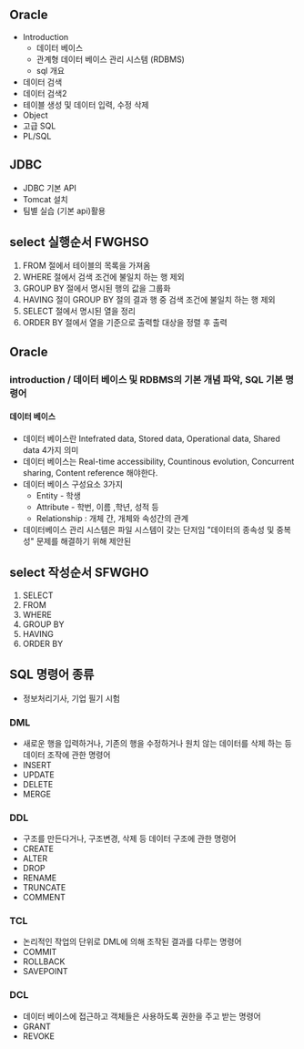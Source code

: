 ## Oracle
- Introduction
  - 데이터 베이스
  - 관계형 데이터 베이스 관리 시스템 (RDBMS)
  - sql 개요
- 데이터 검색
- 데이터 검색2
- 테이블 생성 및 데이터 입력, 수정 삭제
- Object
- 고급 SQL
- PL/SQL
## JDBC
- JDBC 기본 API
- Tomcat 설치
- 팀별 실습 (기본 api)활용 
## select 실행순서 FWGHSO
1. FROM 절에서 테이블의 목록을 가져옴
2. WHERE 절에서 검색 조건에 불일치 하는 행 제외
3. GROUP BY 절에서 명시된 행의 값을 그룹화
4. HAVING 절이 GROUP BY 절의 결과 행 중 검색 조건에 불일치 하는 행 제외
5. SELECT 절에서 명시된 열을 정리 
6. ORDER BY 절에서 열을 기준으로 출력할 대상을 정렬 후 출력


## Oracle
### introduction / 데이터 베이스 및 RDBMS의 기본 개념 파악, SQL 기본 명령어
#### 데이터 베이스
- 데이터 베이스란 Intefrated data, Stored data, Operational data, Shared data 4가지 의미
- 데이터 베이스는 Real-time accessibility, Countinous evolution, Concurrent sharing, Content reference 해야한다.
- 데이터 베이스 구성요소 3가지
  - Entity - 학생
  - Attribute  - 학번, 이름 ,학년, 성적 등 
  - Relationship : 개체 간, 개체와 속성간의 관계
- 데이터베이스 관리 시스템은 파일 시스템이 갖는 단저임 "데이터의 종속성 및 중복성" 문제를 해결하기 위해 제안된 
## select 작성순서 SFWGHO
1. SELECT
2. FROM
3. WHERE 
4. GROUP BY
5. HAVING
6. ORDER BY
## SQL 명령어 종류
- 정보처리기사, 기업 필기 시험 
### DML 
- 새로운 행을 입력하거나, 기존의 행을 수정하거나 원치 않는 데이터를 삭제 하는 등 데이터 조작에 관한 명령어
- INSERT
- UPDATE
- DELETE
- MERGE
### DDL
- 구조를 만든다거나, 구조변경, 삭제 등 데이터 구조에 관한 명령어
- CREATE
- ALTER
- DROP
- RENAME
- TRUNCATE
- COMMENT
### TCL
- 논리적인 작업의 단위로 DML에 의해 조작된 결과를 다루는 명령어
- COMMIT
- ROLLBACK
- SAVEPOINT
### DCL
- 데이터 베이스에 접근하고 객체들은 사용하도록 권한을 주고 받는 명령어
- GRANT
- REVOKE 

